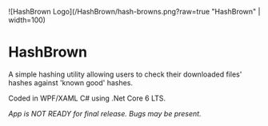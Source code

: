 ![HashBrown Logo](/HashBrown/hash-browns.png?raw=true "HashBrown" | width=100)
# HashBrown
A simple hashing utility allowing users to check their downloaded files' hashes against 'known good' hashes.

Coded in WPF/XAML C# using .Net Core 6 LTS. 



*App is NOT READY for final release. Bugs may be present.*
